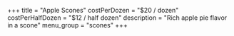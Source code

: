 +++
title = "Apple Scones"
costPerDozen = "$20 / dozen"
costPerHalfDozen = "$12 / half dozen"
description = "Rich apple pie flavor in a scone"
menu_group = "scones"
+++
